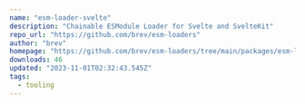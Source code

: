 ```yaml
---
name: "esm-loader-svelte"
description: "Chainable ESModule Loader for Svelte and SvelteKit"
repo_url: "https://github.com/brev/esm-loaders"
author: "brev"
homepage: "https://github.com/brev/esm-loaders/tree/main/packages/esm-loader-svelte#readme"
downloads: 46
updated: "2023-11-01T02:32:43.545Z"
tags: 
  - tooling
---
```

